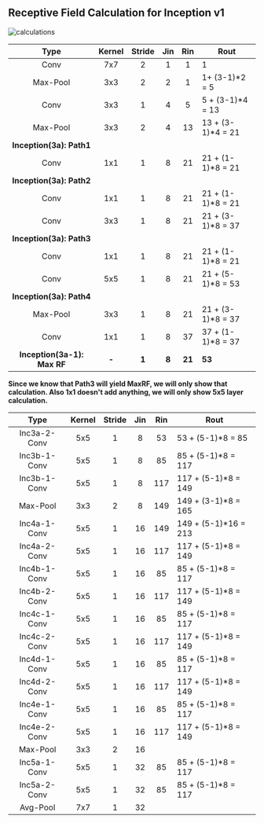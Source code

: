 ## Receptive Field Calculation for Inception v1

![calculations](https://i0.wp.com/syncedreview.com/wp-content/uploads/2017/05/32.png?resize=372%2C171&ssl=1)

|            Type             | Kernel | Stride |  Jin  |  Rin   | Rout              |
| :-------------------------: | :----: | :----: | :---: | :----: | ----------------- |
|         Conv         |  7x7   |   2    |   1   |   1    | 1                 |
|         Max-Pool         |  3x3   |   2    |   2   |   1    | 1+ (3-1)*2 = 5    |
|         Conv         |  3x3   |   1    |   4   |   5    | 5 + (3-1)*4 = 13  |
|         Max-Pool         |  3x3   |   2    |   4   |   13   | 13 + (3-1)*4 = 21 |
|  **Inception(3a): Path1**   |        |        |       |        |                   |
|         Conv         |  1x1   |   1    |   8   |   21   | 21 + (1-1)*8 = 21 |
|  **Inception(3a): Path2**   |        |        |       |        |                   |
|         Conv         |  1x1   |   1    |   8   |   21   | 21 + (1-1)*8 = 21 |
|         Conv         |  3x3   |   1    |   8   |   21   | 21 + (3-1)*8 = 37 |
|  **Inception(3a): Path3**   |        |        |       |        |                   |
|         Conv         |  1x1   |   1    |   8   |   21   | 21 + (1-1)*8 = 21 |
|         Conv         |  5x5   |   1    |   8   |   21   | 21 + (5-1)*8 = 53 |
|  **Inception(3a): Path4**   |        |        |       |        |                   |
|         Max-Pool         |  3x3   |   1    |   8   |   21   | 21 + (3-1)*8 = 37 |
|         Conv         |  1x1   |   1    |   8   |   37   | 37 + (1-1)*8 = 37 |
| **Inception(3a-1): Max RF** | **-**  | **1**  | **8** | **21** | **53**            |

**Since we know that Path3 will yield MaxRF, we will only show that calculation. Also 1x1 doesn't add anything, we will only show 5x5 layer calculation.**

|            Type             | Kernel | Stride |  Jin  |  Rin   | Rout              |
| :------------------------: | :--: | :--: | :--: | :--: | ------------------- |
|        Inc3a-2-Conv         | 5x5  |  1   |  8   |  53  | 53 + (5-1)*8 = 85   |
|        Inc3b-1-Conv         | 5x5  |  1   |  8   |  85  | 85 + (5-1)*8 = 117  |
|        Inc3b-1-Conv         | 5x5  |  1   |  8   | 117  | 117 + (5-1)*8 = 149 |
|        Max-Pool         | 3x3  |  2   | 8 | 149 | 149 + (3-1)*8 = 165 |
|        Inc4a-1-Conv         | 5x5  |  1   |  16  |  149  | 149 + (5-1)*16 = 213 |
|        Inc4a-2-Conv         | 5x5  |  1   |  16  | 117  | 117 + (5-1)*8 = 149 |
|        Inc4b-1-Conv         | 5x5  |  1   |  16  |  85  | 85 + (5-1)*8 = 117  |
|        Inc4b-2-Conv         | 5x5  |  1   |  16  | 117  | 117 + (5-1)*8 = 149 |
|        Inc4c-1-Conv         | 5x5  |  1   |  16  |  85  | 85 + (5-1)*8 = 117  |
|        Inc4c-2-Conv         | 5x5  |  1   |  16  | 117  | 117 + (5-1)*8 = 149 |
|        Inc4d-1-Conv         | 5x5  |  1   |  16  |  85  | 85 + (5-1)*8 = 117  |
|        Inc4d-2-Conv         | 5x5  |  1   |  16  | 117  | 117 + (5-1)*8 = 149 |
|        Inc4e-1-Conv         | 5x5  |  1   |  16  |  85  | 85 + (5-1)*8 = 117  |
|        Inc4e-2-Conv         | 5x5  |  1   |  16  | 117  | 117 + (5-1)*8 = 149 |
| Max-Pool | 3x3 | 2 | 16 |      |                     |
| Inc5a-1-Conv | 5x5 | 1 | 32 | 85 | 85 + (5-1)*8 = 117 |
| Inc5a-2-Conv | 5x5 | 1 | 32 | 85 | 85 + (5-1)*8 = 117 |
| Avg-Pool | 7x7 | 1 | 32 |      |                     |
